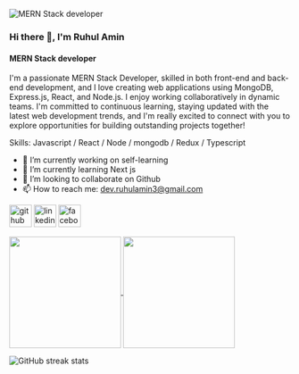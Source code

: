 ![MERN Stack developer](https://media.licdn.com/dms/image/D5616AQEsxIt5ASQ6ow/profile-displaybackgroundimage-shrink_350_1400/0/1694443612342?e=1700697600&v=beta&t=Cd9uHZoiUKTuvqEO7Po4k_6G2LH9TQaUHbNxtoJye-4)

### Hi there 👋, I'm Ruhul Amin
#### MERN Stack developer


I'm a passionate MERN Stack Developer, skilled in both front-end and back-end development, and I love creating web applications using MongoDB, Express.js, React, and Node.js. I enjoy working collaboratively in dynamic teams. I'm committed to continuous learning, staying updated with the latest web development trends, and I'm really excited to connect with you to explore opportunities for building outstanding projects together!

Skills: Javascript / React / Node / mongodb / Redux / Typescript

- 🔭 I’m currently working on self-learning 
- 🌱 I’m currently learning Next js 
- 👯 I’m looking to collaborate on Github 
- 📫 How to reach me: dev.ruhulamin3@gmail.com 


[<img src='https://cdn.jsdelivr.net/npm/simple-icons@3.0.1/icons/github.svg' alt='github' height='40'>](https://github.com/RuhulAmin3)  [<img src='https://cdn.jsdelivr.net/npm/simple-icons@3.0.1/icons/linkedin.svg' alt='linkedin' height='40'>](https://www.linkedin.com/in/md-ruhul-amin-dev/)  [<img src='https://cdn.jsdelivr.net/npm/simple-icons@3.0.1/icons/facebook.svg' alt='facebook' height='40'>](https://www.facebook.com/devRuhulAmin3)  

<a href="https://github.com/RuhulAmin3/github-readme-stats">
  <img height=200 align="center" src="https://github-readme-stats.vercel.app/api?username=RuhulAmin3&show_icons=true" />
</a>
<a href="https://github.com/RuhulAmin3/convoychat">
  <img height=200 align="center" src="https://github-readme-stats.vercel.app/api/top-langs/?username=RuhulAmin3&layout=compact&langs_count=8&card_width=320" />
</a>

![GitHub streak stats](https://streak-stats.demolab.com/?user=RuhulAmin3)  


